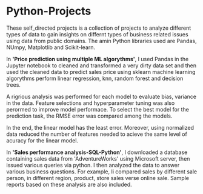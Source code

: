 # Python-Projects
These self_directed projects is a collection of projects to analyze different types of data to gain insights on differnt types of business related issues using data from public domains.  The amin Python libraries used are Pandas, NUmpy, Matplotlib and Scikit-learn.

In <b>'Price prediction using multiple ML algorythms'</b>, I used Pandas in the Jupyter notebook to cleaned and transformed a very dirty data set and then used the cleaned data to predict sales price using sklearn machine learning algorythms perform linear regression, knn, random forest and decision trees.  

A rigrious analysis was performed for each model to evaluate bias, variance in the data.  Feature selections and hyperparameter tuning was also perormed to improve model performace.  To select the best model for the prediction task, the RMSE error was compared among the models.  

In the end, the linear model has the least error.  Moreover, using normalized data reduced the number of features needed to acieve the same level of acuracy for the linear model.  

In <b>'Sales performance analysis-SQL-Python'</b>, I downloaded a database containing sales data from 'AdventureWorks' using Microsoft server, then issued various queries via python.  I then analyzed the data to answer various business questions.  For example, Ii compared sales by different sale person, in different region, product, store sales verse 
online sale.  Sample reports based on these analysis are also included.
